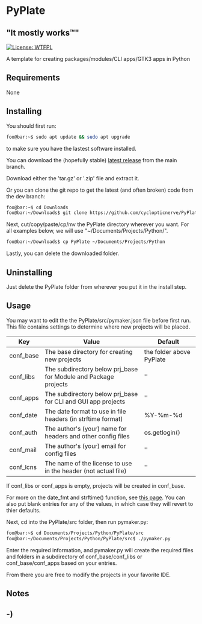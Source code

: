 <!----------------------------------------------------------------------------->
<!-- Project : PyPlate                                         /          \  -->
<!-- Filename: README.md                                      |     ()     | -->
<!-- Date    : 12/19/2022                                     |            | -->
<!-- Author  : cyclopticnerve                                 |   \____/   | -->
<!-- License : WTFPLv2                                         \          /  -->
<!----------------------------------------------------------------------------->

# PyPlate

## "It mostly works™"

[![License: WTFPL](https://img.shields.io/badge/License-WTFPL-brightgreen.svg)](http://www.wtfpl.net/about/)

A template for creating packages/modules/CLI apps/GTK3 apps in Python

## Requirements

None

## Installing

You should first run:

```bash
foo@bar:~$ sudo apt update && sudo apt upgrade
```

to make sure you have the lastest software installed.

You can download the (hopefully stable)
[latest release](https://github.com/cyclopticnerve/PyPlate/releases/latest) 
from the main branch.

Download either the 'tar.gz' or '.zip' file and extract it.

Or you can clone the git repo to get the latest (and often broken) code 
from the dev branch:

```bash
foo@bar:~$ cd Downloads
foo@bar:~/Downloads$ git clone https://github.com/cyclopticnerve/PyPlate
```

Next, cut/copy/paste/cp/mv the PyPlate directory wherever you want. For all 
examples below, we will use "~/Documents/Projects/Python/".
```bash
foo@bar:~/Downloads$ cp PyPlate ~/Documents/Projects/Python
```

Lastly, you can delete the downloaded folder.

## Uninstalling

Just delete the PyPlate folder from wherever you put it in the install step.

## Usage

You may want to edit the the PyPlate/src/pymaker.json file before first run. 
This file contains settings to determine where new projects will be placed.

| Key       | Value                                                           | Default                  |
| --------- | --------------------------------------------------------------- | ------------------------ |
| conf_base | The base directory for creating new projects                    | the folder above PyPlate |
| conf_libs | The subdirectory below prj_base for Module and Package projects | ''                       |
| conf_apps | The subdirectory below prj_base for CLI and GUI app projects    | ''                       |
| conf_date | The date format to use in file headers (in strftime format)     | %Y-%m-%d                 |
| conf_auth | The author's (your) name for headers and other config files     | os.getlogin()            |
| conf_mail | The author's (your) email for config files                      | ''                       |
| conf_lcns | The name of the license to use in the header (not actual file)  | ''                       |

If conf_libs or conf_apps is empty, projects will be created in conf_base.

For more on the date_fmt and strftime() function, see [this page](https://strftime.org/).
You can also put blank entries for any of the values, in which case they will 
revert to thier defaults.

Next, cd into the PyPlate/src folder, then run pymaker.py:

``` bash
foo@bar:~$ cd Documents/Projects/Python/PyPlate/src
foo@bar:~/Documents/Projects/Python/PyPlate/src$ ./pymaker.py
```

Enter the required information, and pymaker.py will create the required files 
and folders in a subdirectory of conf_base/conf_libs or conf_base/conf_apps 
based on your entries.

From there you are free to modify the projects in your favorite IDE.

## Notes

## -)
<!-- -) -->
